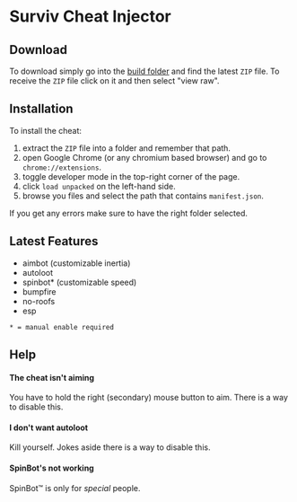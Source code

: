 # Surviv Cheat Injector
## Download
To download simply go into the [build folder](https://github.com/IceHacks/SurvivCheat/tree/master/build) and find the latest `ZIP` file. To receive the `ZIP` file click on it and then select "view raw".
## Installation
To install the cheat:

1. extract the `ZIP` file into a folder and remember that path.
2. open Google Chrome (or any chromium based browser) and go to `chrome://extensions`.
3. toggle developer mode in the top-right corner of the page.
4. click `load unpacked` on the left-hand side.
5. browse you files and select the path that contains `manifest.json`.

If you get any errors make sure to have the right folder selected.
## Latest Features
- aimbot (customizable inertia)
- autoloot
- spinbot* (customizable speed)
- bumpfire
- no-roofs
- esp

`* = manual enable required`
## Help
#### The cheat isn't aiming
You have to hold the right (secondary) mouse button to aim. There is a way to disable this.

#### I don't want autoloot
Kill yourself. Jokes aside there is a way to disable this.

#### SpinBot's not working
SpinBot&trade; is only for _special_ people.
